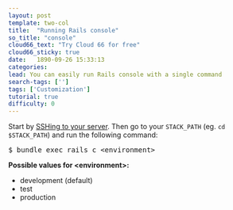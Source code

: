 ```yaml
---
layout: post
template: two-col
title:  "Running Rails console"
so_title: "console"
cloud66_text: "Try Cloud 66 for free"
cloud66_sticky: true
date:   1890-09-26 15:33:13
categories: 
lead: You can easily run Rails console with a single command
search-tags: ['']
tags: ['Customization']
tutorial: true
difficulty: 0
---
```

Start by [SSHing to your server](/building-your-stack/ssh-to-your-server). Then go to your `STACK_PATH` (eg. `cd $STACK_PATH`) and run the following command:

<pre class="prettyprint">
$ bundle exec rails c &lt;environment&gt;
</pre>

**Possible values for &lt;environment&gt;:**

<ul class="article-list">
    <li>development (default)</li>
    <li>test</li>
    <li>production</li>
</ul>